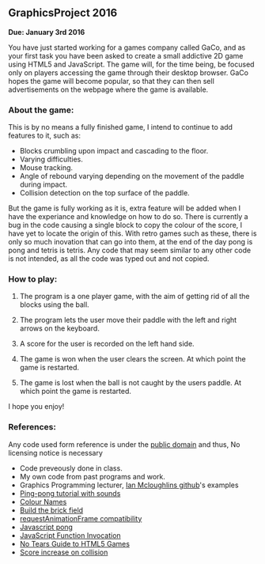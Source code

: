 ## GraphicsProject 2016

**Due: January 3rd 2016**

You have just started working for a games company called GaCo, and as your first task you have been asked to create a small addictive 2D game using HTML5 and JavaScript.
The game will, for the time being, be focused only on players accessing the game through their desktop browser.
GaCo hopes the game will become popular, so that they can then sell advertisements on the webpage where the game is available.

### About the game:

This is by no means a fully finished game, I intend to continue to add features to it, such as:
- Blocks crumbling upon impact and cascading to the floor.
- Varying difficulties.
- Mouse tracking.
- Angle of rebound varying depending on the movement of the paddle during impact.
- Collision detection on the top surface of the paddle.

But the game is fully working as it is, extra feature will be added when I have the experiance and knowledge on how to do so.
There is currently a bug in the code causing a single block to copy the colour of the score, I have yet to locate the origin of this.
With retro games such as these, there is only so much inovation that can go into them, at the end of the day pong is pong and tetris is tetris. 
Any code that may seem similar to any other code is not intended, as all the code was typed out and not copied. 

### How to play:

1. The program is a one player game, with the aim of getting rid of all the blocks using the ball.

1. The program lets the user move their paddle with the left and right arrows on the keyboard.

1. A score for the user is recorded on the left hand side.

1. The game is won when the user clears the screen. At which point the game is restarted.

1. The game is lost when the ball is not caught by the users paddle. At which point the game is restarted.


I hope you enjoy!

### References:
Any code used form reference is under the [public domain](http://creativecommons.org/publicdomain/zero/1.0/) and thus, No licensing notice is necessary
- Code preveously done in class.
- My own code from past programs and work.
- Graphics Programming lecturer, [Ian Mcloughlins github](https://github.com/ianmcloughlin)'s examples 
- [Ping-pong tutorial with sounds](http://cssdeck.com/labs/ping-pong-game-tutorial-with-html5-canvas-and-sounds)
- [Colour Names](http://www.w3schools.com/tags/ref_colornames.asp)
- [Build the brick field](https://developer.mozilla.org/en-US/docs/Games/Workflows/2D_Breakout_game_pure_JavaScript/Build_the_brick_field)
- [requestAnimationFrame compatibility](https://developer.mozilla.org/en-US/docs/Web/API/window/requestAnimationFrame)
- [Javascript pong](http://www.i-programmer.info/projects/36/365-javascript-pong-.html)
- [JavaScript Function Invocation](http://www.w3schools.com/js/js_function_invocation.asp)
- [No Tears Guide to HTML5 Games](http://www.html5rocks.com/en/tutorials/canvas/notearsgame/)
- [Score increase on collision](http://answers.unity3d.com/questions/338888/score-count-increase-on-hit.html)
